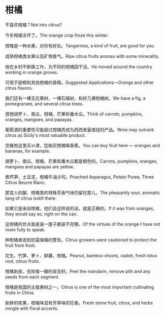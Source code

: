 # 柑橘

<p><span class="chinese">不喜欢柑橘？</span><span class="english">Not into citrus?</span></p>

<p><span class="chinese">今冬柑橘冻坏了。</span><span class="english">The orange crop froze this winter.</span></p>

<p><span class="chinese">柑橘是一种水果，对你有好处。</span><span class="english">Tangerines, a kind of fruit, are good for you.</span></p>

<p><span class="chinese">成熟柑橘类水果以及矿物香气。</span><span class="english">Ripe citrus fruits aromas with some minerality.</span></p>

<p><span class="chinese">他在乡村不断换工作，为不同的柑橘园干活。</span><span class="english">He moved around the country working in orange groves.</span></p>

<p><span class="chinese">可用于甜橙和其他柑橘的香精。</span><span class="english">Suggested Applications—Orange and other citrus flavors.</span></p>

<p><span class="chinese">我们还有一棵无花果树，一棵石榴树，和好几棵柑橘树。</span><span class="english">We have a fig, a pomegranate, and several citrus trees.</span></p>

<p><span class="chinese">想想胡罗卜、南瓜、柑橘、芒果和番木瓜。</span><span class="english">Think of carrots, pumpkins, oranges, mangoes, and papayas.</span></p>

<p><span class="chinese">葡萄酒的重要性可能超过柑橘而成为西西里最值钱的产品。</span><span class="english">Wine may outrank citrus as Sicily's most valuable product.</span></p>

<p><span class="chinese">您褦恠这里买氺淉，笓侞买柑橘啝香蕉。</span><span class="english">You can buy fruit here — oranges and bananas, for example.</span></p>

<p><span class="chinese">胡萝卜、南瓜、柑橘、芒果和番木瓜都是橙色的。</span><span class="english">Carrots, pumpkins, oranges, mangoes and papayas are yellow.</span></p>

<p><span class="chinese">煮芦笋，土豆泥，柑橘牛油沙司。</span><span class="english">Poached Asparagus, Potato Puree, Three Citrus Beurre Blanc.</span></p>

<p><span class="chinese">那宜人的酸、柑橘类的特殊芳香气味仍留在那儿。</span><span class="english">The pleasantly sour, aromatic tang of citrus isstill there.</span></p>

<p><span class="chinese">如果它是来自柑橘，他们会这样说的话，就是正确的。</span><span class="english">If it was from oranges, they would say so, right on the can.</span></p>

<p><span class="chinese">这柑橘的优点我是装一屋子都装不完哪。</span><span class="english">Of the virtues of the orange I have not room fully to speak.</span></p>

<p><span class="chinese">种柑橘者收到防霜保橘的警告。</span><span class="english">Citrus growers were cautioned to protect the fruit from frost.</span></p>

<p><span class="chinese">花生、竹笋、萝卜、鲜藕、柑橘。</span><span class="english">Peanut, bamboo shoots, radish, fresh lotus root, citrus fruits.</span></p>

<p><span class="chinese">柑橘剥皮，去除每一瓣的皮及籽。</span><span class="english">Peel the mandarin, remove pith and any seeds from each segment.</span></p>

<p><span class="chinese">柑橘是我国的主栽果树之一。</span><span class="english">Citrus is one of the most important cultivating fruits in China.</span></p>

<p><span class="chinese">新鲜的核果，柑橘味混有芳草味的花香。</span><span class="english">Fresh stone fruit, citrus, and herbs mingle with floral accents.</span></p>

